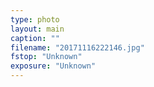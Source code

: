 ```yaml
---
type: photo
layout: main
caption: ""
filename: "20171116222146.jpg"
fstop: "Unknown"
exposure: "Unknown"
---
```

